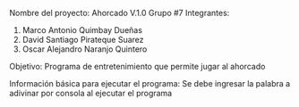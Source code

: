 Nombre del proyecto: Ahorcado V.1.0
Grupo #7
Integrantes:
1. Marco Antonio Quimbay Dueñas
2. David Santiago Pirateque Suarez
3. Oscar Alejandro Naranjo Quintero

Objetivo: Programa de entretenimiento que permite jugar al ahorcado

Información básica para ejecutar el programa:
  Se debe ingresar la palabra a adivinar por consola al ejecutar el programa

